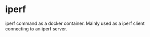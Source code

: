 # iperf
iperf command as a docker container. Mainly used as a iperf client connecting to an iperf server.
